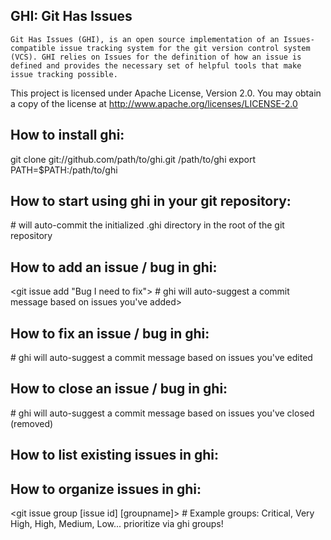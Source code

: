 GHI: Git Has Issues
----------------------------------------------------------------------------
    Git Has Issues (GHI), is an open source implementation of an Issues-compatible issue tracking system for the git version control system (VCS). GHI relies on Issues for the definition of how an issue is defined and provides the necessary set of helpful tools that make issue tracking possible.

This project is licensed under Apache License, Version 2.0. You may obtain a copy of the license at http://www.apache.org/licenses/LICENSE-2.0

## How to install ghi:
git clone git://github.com/path/to/ghi.git /path/to/ghi
export PATH=$PATH:/path/to/ghi

## How to start using ghi in your git repository:
<git init>
<ghi init>	# will auto-commit the initialized .ghi directory in the root of the git repository

## How to add an issue / bug in ghi:
<git issue add "Bug I need to fix">
<git commit>	# ghi will auto-suggest a commit message based on issues you've added>

## How to fix an issue / bug in ghi:
<fix bug in source code>
<git issue edit -s Fixed [issue id]>
<git commit>	# ghi will auto-suggest a commit message based on issues you've edited

## How to close an issue / bug in ghi:
<verify bug fixed code in testing>
<git issue rm [issue id]>
<git commit>	# ghi will auto-suggest a commit message based on issues you've closed (removed)

## How to list existing issues in ghi:
<git issue>
<git config --bool issue.ls.group true>
<git config issue.ls.sort status>

## How to organize issues in ghi:
<git issue group [issue id] [groupname]>	# Example groups: Critical, Very High, High, Medium, Low... prioritize via ghi groups!

